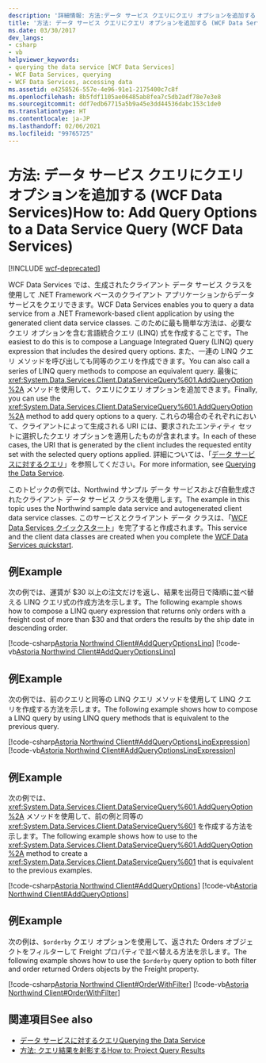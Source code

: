```yaml
---
description: '詳細情報: 方法:データ サービス クエリにクエリ オプションを追加する (WCF Data Services)'
title: '方法: データ サービス クエリにクエリ オプションを追加する (WCF Data Services)'
ms.date: 03/30/2017
dev_langs:
- csharp
- vb
helpviewer_keywords:
- querying the data service [WCF Data Services]
- WCF Data Services, querying
- WCF Data Services, accessing data
ms.assetid: e4258526-557e-4e96-91e1-2175400c7c8f
ms.openlocfilehash: 8b5fdf1105ae06485ab8fea7c5db2adf78e7e3e8
ms.sourcegitcommit: ddf7edb67715a5b9a45e3dd44536dabc153c1de0
ms.translationtype: HT
ms.contentlocale: ja-JP
ms.lasthandoff: 02/06/2021
ms.locfileid: "99765725"
---
```

# <a name="how-to-add-query-options-to-a-data-service-query-wcf-data-services"></a><span data-ttu-id="66da1-103">方法: データ サービス クエリにクエリ オプションを追加する (WCF Data Services)</span><span class="sxs-lookup"><span data-stu-id="66da1-103">How to: Add Query Options to a Data Service Query (WCF Data Services)</span></span>

[!INCLUDE [wcf-deprecated](~/includes/wcf-deprecated.md)]

<span data-ttu-id="66da1-104">WCF Data Services では、生成されたクライアント データ サービス クラスを使用して .NET Framework ベースのクライアント アプリケーションからデータ サービスをクエリできます。</span><span class="sxs-lookup"><span data-stu-id="66da1-104">WCF Data Services enables you to query a data service from a .NET Framework-based client application by using the generated client data service classes.</span></span> <span data-ttu-id="66da1-105">このために最も簡単な方法は、必要なクエリ オプションを含む言語統合クエリ (LINQ) 式を作成することです。</span><span class="sxs-lookup"><span data-stu-id="66da1-105">The easiest to do this is to compose a Language Integrated Query (LINQ) query expression that includes the desired query options.</span></span> <span data-ttu-id="66da1-106">また、一連の LINQ クエリ メソッドを呼び出しても同等のクエリを作成できます。</span><span class="sxs-lookup"><span data-stu-id="66da1-106">You can also call a series of LINQ query methods to compose an equivalent query.</span></span> <span data-ttu-id="66da1-107">最後に <xref:System.Data.Services.Client.DataServiceQuery%601.AddQueryOption%2A> メソッドを使用して、クエリにクエリ オプションを追加できます。</span><span class="sxs-lookup"><span data-stu-id="66da1-107">Finally, you can use the <xref:System.Data.Services.Client.DataServiceQuery%601.AddQueryOption%2A> method to add query options to a query.</span></span> <span data-ttu-id="66da1-108">これらの場合のそれぞれにおいて、クライアントによって生成される URI には、要求されたエンティティ セットに選択したクエリ オプションを適用したものが含まれます。</span><span class="sxs-lookup"><span data-stu-id="66da1-108">In each of these cases, the URI that is generated by the client includes the requested entity set with the selected query options applied.</span></span> <span data-ttu-id="66da1-109">詳細については、「[データ サービスに対するクエリ](querying-the-data-service-wcf-data-services.md)」を参照してください。</span><span class="sxs-lookup"><span data-stu-id="66da1-109">For more information, see [Querying the Data Service](querying-the-data-service-wcf-data-services.md).</span></span>  
  
 <span data-ttu-id="66da1-110">このトピックの例では、Northwind サンプル データ サービスおよび自動生成されたクライアント データ サービス クラスを使用します。</span><span class="sxs-lookup"><span data-stu-id="66da1-110">The example in this topic uses the Northwind sample data service and autogenerated client data service classes.</span></span> <span data-ttu-id="66da1-111">このサービスとクライアント データ クラスは、「[WCF Data Services クイックスタート](quickstart-wcf-data-services.md)」を完了すると作成されます。</span><span class="sxs-lookup"><span data-stu-id="66da1-111">This service and the client data classes are created when you complete the [WCF Data Services quickstart](quickstart-wcf-data-services.md).</span></span>  
  
## <a name="example"></a><span data-ttu-id="66da1-112">例</span><span class="sxs-lookup"><span data-stu-id="66da1-112">Example</span></span>  

 <span data-ttu-id="66da1-113">次の例では、運賃が $30 以上の注文だけを返し、結果を出荷日で降順に並べ替える LINQ クエリ式の作成方法を示します。</span><span class="sxs-lookup"><span data-stu-id="66da1-113">The following example shows how to compose a LINQ query expression that returns only orders with a freight cost of more than $30 and that orders the results by the ship date in descending order.</span></span>  
  
 [!code-csharp[Astoria Northwind Client#AddQueryOptionsLinq](../../../../samples/snippets/csharp/VS_Snippets_Misc/astoria_northwind_client/cs/source.cs#addqueryoptionslinq)]
 [!code-vb[Astoria Northwind Client#AddQueryOptionsLinq](../../../../samples/snippets/visualbasic/VS_Snippets_Misc/astoria_northwind_client/vb/source.vb#addqueryoptionslinq)]  
  
## <a name="example"></a><span data-ttu-id="66da1-114">例</span><span class="sxs-lookup"><span data-stu-id="66da1-114">Example</span></span>  

 <span data-ttu-id="66da1-115">次の例では、前のクエリと同等の LINQ クエリ メソッドを使用して LINQ クエリを作成する方法を示します。</span><span class="sxs-lookup"><span data-stu-id="66da1-115">The following example shows how to compose a LINQ query by using LINQ query methods that is equivalent to the previous query.</span></span>  
  
 [!code-csharp[Astoria Northwind Client#AddQueryOptionsLinqExpression](../../../../samples/snippets/csharp/VS_Snippets_Misc/astoria_northwind_client/cs/source.cs#addqueryoptionslinqexpression)]
 [!code-vb[Astoria Northwind Client#AddQueryOptionsLinqExpression](../../../../samples/snippets/visualbasic/VS_Snippets_Misc/astoria_northwind_client/vb/source.vb#addqueryoptionslinqexpression)]  
  
## <a name="example"></a><span data-ttu-id="66da1-116">例</span><span class="sxs-lookup"><span data-stu-id="66da1-116">Example</span></span>  

 <span data-ttu-id="66da1-117">次の例では、<xref:System.Data.Services.Client.DataServiceQuery%601.AddQueryOption%2A> メソッドを使用して、前の例と同等の <xref:System.Data.Services.Client.DataServiceQuery%601> を作成する方法を示します。</span><span class="sxs-lookup"><span data-stu-id="66da1-117">The following example shows how to use to the  <xref:System.Data.Services.Client.DataServiceQuery%601.AddQueryOption%2A> method to create a <xref:System.Data.Services.Client.DataServiceQuery%601> that is equivalent to the previous examples.</span></span>  
  
 [!code-csharp[Astoria Northwind Client#AddQueryOptions](../../../../samples/snippets/csharp/VS_Snippets_Misc/astoria_northwind_client/cs/source.cs#addqueryoptions)]
 [!code-vb[Astoria Northwind Client#AddQueryOptions](../../../../samples/snippets/visualbasic/VS_Snippets_Misc/astoria_northwind_client/vb/source.vb#addqueryoptions)]  
  
## <a name="example"></a><span data-ttu-id="66da1-118">例</span><span class="sxs-lookup"><span data-stu-id="66da1-118">Example</span></span>  

 <span data-ttu-id="66da1-119">次の例は、`$orderby` クエリ オプションを使用して、返された Orders オブジェクトをフィルターして Freight プロパティで並べ替える方法を示します。</span><span class="sxs-lookup"><span data-stu-id="66da1-119">The following example shows how to use the `$orderby` query option to both filter and order returned Orders objects by the Freight property.</span></span>  
  
 [!code-csharp[Astoria Northwind Client#OrderWithFilter](../../../../samples/snippets/csharp/VS_Snippets_Misc/astoria_northwind_client/cs/source.cs#orderwithfilter)]
 [!code-vb[Astoria Northwind Client#OrderWithFilter](../../../../samples/snippets/visualbasic/VS_Snippets_Misc/astoria_northwind_client/vb/source.vb#orderwithfilter)]  
  
## <a name="see-also"></a><span data-ttu-id="66da1-120">関連項目</span><span class="sxs-lookup"><span data-stu-id="66da1-120">See also</span></span>

- [<span data-ttu-id="66da1-121">データ サービスに対するクエリ</span><span class="sxs-lookup"><span data-stu-id="66da1-121">Querying the Data Service</span></span>](querying-the-data-service-wcf-data-services.md)
- [<span data-ttu-id="66da1-122">方法: クエリ結果を射影する</span><span class="sxs-lookup"><span data-stu-id="66da1-122">How to: Project Query Results</span></span>](how-to-project-query-results-wcf-data-services.md)

